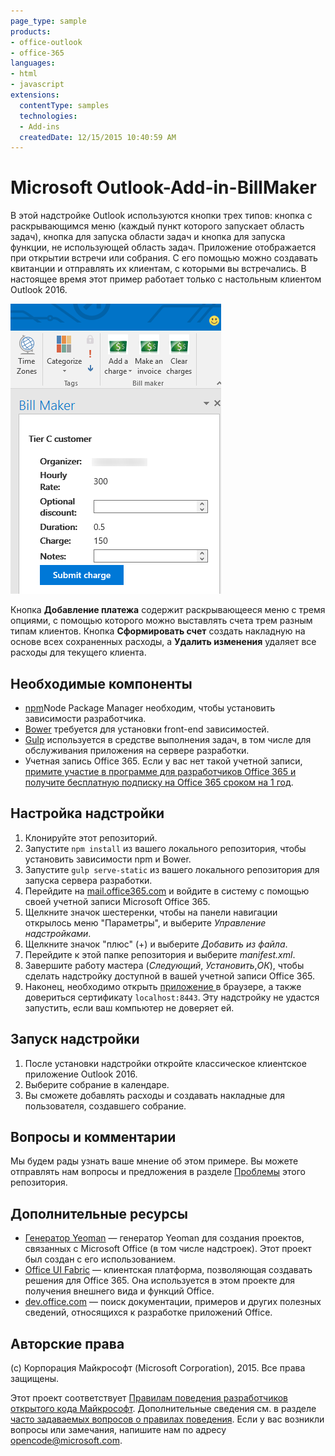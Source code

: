 ```yaml
---
page_type: sample
products:
- office-outlook
- office-365
languages:
- html
- javascript
extensions:
  contentType: samples
  technologies:
  - Add-ins
  createdDate: 12/15/2015 10:40:59 AM
---
```

# Microsoft Outlook-Add-in-BillMaker
В этой надстройке Outlook используются кнопки трех типов: кнопка с раскрывающимся меню (каждый пункт которого запускает область задач), кнопка для запуска области задач и кнопка для запуска функции, не использующей область задач. Приложение отображается при открытии встречи или собрания. С его помощью можно создавать квитанции и отправлять их клиентам, с которыми вы встречались. В настоящее время этот пример работает только с настольным клиентом Outlook 2016.

![Снимок экрана BillMaker](images/BillMaker.png)

Кнопка **Добавление платежа** содержит раскрывающееся меню с тремя опциями, с помощью которого можно выставлять счета трем разным типам клиентов. Кнопка **Сформировать счет** создать накладную на основе всех сохраненных расходы, а **Удалить изменения** удаляет все расходы для текущего клиента.

## Необходимые компоненты
* [npm](https://www.npmjs.com/)Node Package Manager необходим, чтобы установить зависимости разработчика.
* [Bower](http://bower.io/) требуется для установки front-end зависимостей. 
* [Gulp](http://gulpjs.com/) используется в средстве выполнения задач, в том числе для обслуживания приложения на сервере разработки.
* Учетная запись Office 365. Если у вас нет такой учетной записи, [примите участие в программе для разработчиков Office 365 и получите бесплатную подписку на Office 365 сроком на 1 год](https://aka.ms/devprogramsignup).

## Настройка надстройки
1. Клонируйте этот репозиторий.
2. Запустите `npm install` из вашего локального репозитория, чтобы установить зависимости npm и Bower.
3. Запустите `gulp serve-static` из вашего локального репозитория для запуска сервера разработки.
4. Перейдите на [mail.office365.com](http://mail.office365.com) и войдите в систему с помощью своей учетной записи Microsoft Office 365.
5. Щелкните значок шестеренки, чтобы на панели навигации открылось меню "Параметры", и выберите *Управление надстройками*.
6. Щелкните значок "плюс" (+) и выберите *Добавить из файла*.
7. Перейдите к этой папке репозитория и выберите *manifest.xml*.
8. Завершите работу мастера (*Следующий*, *Установить*,*ОК*), чтобы сделать надстройку доступной в вашей учетной записи Office 365.
9. Наконец, необходимо открыть [приложение ](https://localhost:8443/appread/home/home.html) в браузере, а также довериться сертификату `localhost:8443`. Эту надстройку не удастся запустить, если ваш компьютер не доверяет ей.

## Запуск надстройки
1. После установки надстройки откройте классическое клиентское приложение Outlook 2016. 
2. Выберите собрание в календаре.
3. Вы сможете добавлять расходы и создавать накладные для пользователя, создавшего собрание.

## Вопросы и комментарии
Мы будем рады узнать ваше мнение об этом примере. Вы можете отправлять нам вопросы и предложения в разделе [Проблемы](https://github.com/OfficeDev/Outlook-Add-in-RepoReport/issues) этого репозитория.

## Дополнительные ресурсы
* [Генератор Yeoman](https://github.com/OfficeDev/generator-office) — генератор Yeoman для создания проектов, связанных с Microsoft Office (в том числе надстроек). Этот проект был создан с его использованием.
* [Office UI Fabric](https://github.com/OfficeDev/Office-UI-Fabric/) — клиентская платформа, позволяющая создавать решения для Office 365. Она используется в этом проекте для получения внешнего вида и функций Office. 
* [dev.office.com](http://dev.office.com) — поиск документации, примеров и других полезных сведений, относящихся к разработке приложений Office.


## Авторские права
(c) Корпорация Майкрософт (Microsoft Corporation), 2015. Все права защищены.



Этот проект соответствует [Правилам поведения разработчиков открытого кода Майкрософт](https://opensource.microsoft.com/codeofconduct/). Дополнительные сведения см. в разделе [часто задаваемых вопросов о правилах поведения](https://opensource.microsoft.com/codeofconduct/faq/). Если у вас возникли вопросы или замечания, напишите нам по адресу [opencode@microsoft.com](mailto:opencode@microsoft.com).
